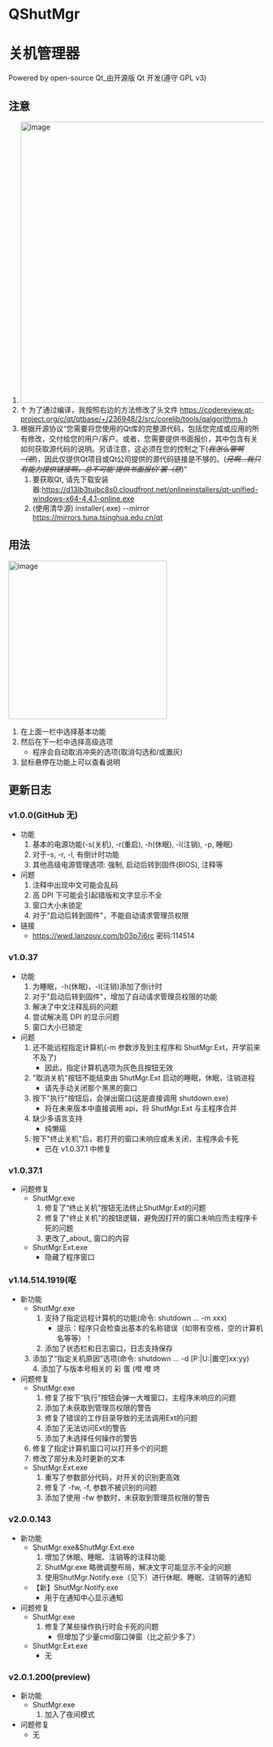# QShutMgr
# 关机管理器  
    
Powered by open-source Qt\_由开源版 Qt 开发(遵守 GPL v3)  
   
## 注意  
1. <img width="554" alt="image" src="https://user-images.githubusercontent.com/62493399/190623419-abfb2dd9-b066-41e7-8c97-fe6e823d94b4.png">  
2. ↑ 为了通过编译，我按照右边的方法修改了头文件 https://codereview.qt-project.org/c/qt/qtbase/+/236948/2/src/corelib/tools/qalgorithms.h  
3. 根据开源协议“您需要将您使用的Qt库的完整源代码，包括您完成或应用的所有修改，交付给您的用户/客户。或者，您需要提供书面报价，其中包含有关如何获取源代码的说明。另请注意，这必须在您的控制之下(_~~我怎么管啊（悲~~_)，因此仅提供Qt项目或Qt公司提供的源代码链接是不够的。(_~~兄啊...我只有能力提供链接啊，总不可能‘提供书面报价’罢（悲~~_)”
    1. 要获取Qt, 请先下载安装器:https://d13lb3tujbc8s0.cloudfront.net/onlineinstallers/qt-unified-windows-x64-4.4.1-online.exe   
    2. (使用清华源) installer(.exe) --mirror https://mirrors.tuna.tsinghua.edu.cn/qt   
  
   
## 用法
<img width="312" alt="image" src="https://user-images.githubusercontent.com/62493399/190382391-1c56fe84-24f8-4786-93a9-0208166f4fcb.png">
  
1. 在上面一栏中选择基本功能<br>
2. 然后在下一栏中选择高级选项<br>    
    - 程序会自动取消冲突的选项(取消勾选和/或置灰)<br>
3. 鼠标悬停在功能上可以查看说明<br>
  
## 更新日志
### v1.0.0(GitHub 无)
- 功能  
    1. 基本的电源功能(-s(关机), -r(重启), -h(休眠), -l(注销), -p, 睡眠)  
    2. 对于-s, -r, -l, 有倒计时功能   
    3. 其他高级电源管理选项: 强制, 启动后转到固件(BIOS), 注释等  
- 问题  
     1. 注释中出现中文可能会乱码  
     2. 高 DPI 下可能会引起错版和文字显示不全  
	 3. 窗口大小未锁定  
     4. 对于"启动后转到固件"，不能自动请求管理员权限  
- 链接  
     - https://wwd.lanzouv.com/b03p7i6rc	密码:114514
  
### v1.0.37
- 功能  
    1. 为睡眠，-h(休眠)，-l(注销)添加了倒计时  
    2. 对于"启动后转到固件"，增加了自动请求管理员权限的功能  
    3. 解决了中文注释乱码的问题  
    4. 尝试解决高 DPI 的显示问题  
    5. 窗口大小已锁定  
- 问题  
    1. 还不能远程指定计算机(-m 参数涉及到主程序和 ShutMgr.Ext，开学前来不及了)  
        - 因此，指定计算机选项为灰色且按钮无效  
    2. "取消关机"按钮不能结束由 ShutMgr.Ext 启动的睡眠，休眠，注销进程  
        - 请先手动关闭那个黑黑的窗口
    3. 按下"执行"按钮后，会弹出窗口(这是直接调用 shutdown.exe)  
        - 将在未来版本中直接调用 api，将 ShutMgr.Ext 与主程序合并  
    4. 缺少多语言支持  
        - 纯懒癌  
    5. 按下"终止关机"后，若打开的窗口未响应或未关闭，主程序会卡死  
    	- 已在 v1.0.37.1 中修复  
### v1.0.37.1
- 问题修复
    - ShutMgr.exe  
        1. 修复了“终止关机”按钮无法终止ShutMgr.Ext的问题  
        2. 修复了"终止关机"的按钮逻辑，避免因打开的窗口未响应而主程序卡死的问题  
        3. 更改了_about_ 窗口的内容  
    - ShutMgr.Ext.exe  
        - 隐藏了程序窗口   
  
### v1.14.514.1919(呕   
- 新功能   
    - ShutMgr.exe   
        1. 支持了指定远程计算机的功能(命令: shutdown ... -m xxx)   
            - 提示：程序只会检查出基本的名称错误（如带有空格，空的计算机名等等）！   
        2. 添加了状态栏和日志窗口，日志支持保存  
	3. 添加了“指定关机原因”选项(命令: shutdown ... -d [P:|U:|置空]xx:yy)  
        4. 添加了与版本号相关的 彩 蛋 (噔 噔 咚    
- 问题修复   
    - ShutMgr.exe   
        1. 修复了按下“执行”按钮会弹一大堆窗口，主程序未响应的问题   
        2. 添加了未获取到管理员权限的警告   
        3. 修复了错误的工作目录导致的无法调用Ext的问题   
        4. 添加了无法访问Ext的警告   
        5. 添加了未选择任何操作的警告  
	6. 修复了指定计算机窗口可以打开多个的问题
	7. 修改了部分未及时更新的文本
    - ShutMgr.Ext.exe   
        1. 重写了参数部分代码，对开关的识别更高效   
        2. 修复了 -fw, -f, 参数不被识别的问题   
        3. 添加了使用 -fw 参数时，未获取到管理员权限的警告   

### v2.0.0.143  
- 新功能  
    - ShutMgr.exe&ShutMgr.Ext.exe  
        1. 增加了休眠、睡眠、注销等的注释功能  
        2. ShutMgr.exe 略微调整布局，解决文字可能显示不全的问题  
        3. 使用ShutMgr.Notify.exe（见下）进行休眠、睡眠、注销等的通知  
    - 【新】ShutMgr.Notify.exe  
        - 用于在通知中心显示通知  
- 问题修复  
    - ShutMgr.exe  
        1. 修复了某些操作执行时会卡死的问题  
            - 但增加了少量cmd窗口弹窗（比之前少多了）  
    - ShutMgr.Ext.exe  
        - 无  
        
### v2.0.1.200(preview)   
- 新功能   
    - ShutMgr.exe  
        1. 加入了夜间模式
- 问题修复    
    - 无  
